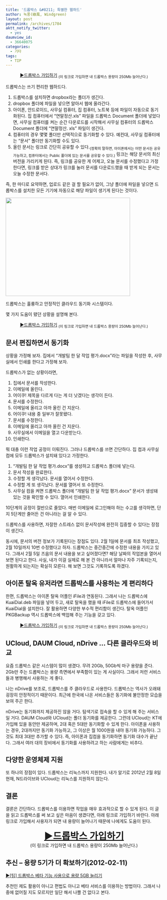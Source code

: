 ```yaml
---
title: '드롭박스 &#8211; 특별한 웹하드'
author: 녹풍(綠風, Windgreen)
layout: post
permalink: /archives/1784
aktt_notify_twitter:
  - yes
daumview_id:
  - 36640075
categories:
  - 기타
tags:
  - TIP
---
```

<p style="text-align: center;">
  <a href="http://db.tt/UPTI6hw">▶드롭박스 가입하기</a> <sub>(이 링크로 가입하면 내 드롭박스 용량이 250Mb 늘어난다.)</sub>
</p>

드롭박스는 쓰기 편리한 웹하드다.

1.  드롭박스를 설치하면 dropbox라는 폴더가 생긴다.
2.  dropbox 폴더에 파일을 넣으면 알아서 웹에 올라간다.
3.  아이폰, 안드로이드, 사무실 컴퓨터, 집 컴퓨터, 노트북 등에 파일이 자동으로 동기화된다. 집 컴퓨터에서 &#8220;연말정산.xls&#8221; 파일을 드롭박스 Document 폴더에 넣었다면, 사무실 컴퓨터를 켜는 순간 다운로드를 시작해서 사무실 컴퓨터의 드롭박스 Document 폴더에 &#8220;연말정산. xls&#8221; 파일이 생긴다.
4.  컴퓨터의 경우 몇몇 폴더만 선택적으로 동기화할 수 있다. 예컨대, 사무실 컴퓨터에는 &#8220;문서&#8221; 폴더만 동기화할 수도 있다.
5.  올린 문서는 링크로 간단히 공유할 수 있다.<sub>(정확히 말하면, 아이폰에서는 어떤 문서든 공유 가능하고, 컴퓨터에서는 Public 폴더에 있는 문서를 공유할 수 있다.)</sub> 링크는 해당 문서의 최신 버전을 가리키게 된다. 즉, 링크를 공유한 게 어제고, 오늘 문서를 수정했다고 가정한다면, 링크를 받은 상대가 링크를 눌러 문서를 다운로드했을 때 받게 되는 문서는 오늘 수정한 문서다.

즉, 한 마디로 요약하면, 업로드 같은 걸 할 필요가 없이, 그냥 폴더에 파일을 넣으면 드롭박스를 설치한 모든 기기에 자동으로 해당 파일이 생기게 된다는 것이다.

<div style="width: 410px" class="wp-caption aligncenter">
  <img src="https://dl.dropbox.com/u/15546257/blog/mytory/dropbox-install-graphic.jpg" alt="" width="400" height="317" /><p class="wp-caption-text">
    드롭박스는 훌륭하고 안정적인 클라우드 동기화 시스템이다.
  </p>
</div>

몇 가지 도움이 됐던 상황을 설명해 본다.

<p style="text-align: center;">
  <a href="http://db.tt/UPTI6hw">▶드롭박스 가입하기</a> <sub>(이 링크로 가입하면 내 드롭박스 용량이 250Mb 늘어난다.)</sub>
</p>

## 문서 편집하면서 동기화

상황을 가정해 보자. 집에서 &#8220;개발팀 한 달 작업 평가.docx&#8221;라는 파일을 작성한 후, 사무실에서 인쇄를 한다고 가정해 보자.

드롭박스가 없는 상황이라면,

1.  집에서 문서를 작성한다.
2.  이메일에 올린다.
3.  어이쿠! 제목을 다르게 다는 게 더 낫겠다는 생각이 든다.
4.  문서를 수정한다.
5.  이메일에 올리고 아까 올린 건 지운다.
6.  어이쿠! 내용 중 일부가 잘못됐다.
7.  문서를 수정한다.
8.  이메일에 올리고 아까 올린 건 지운다.
9.  사무실에서 이메일을 열고 다운받는다.
10. 인쇄한다.

뭐 대충 이런 작업 공정이 이뤄진다. 그러나 드롭박스를 쓰면 간단하다. 집 컴과 사무실 컴에 모두 드롭박스가 설치돼 있다고 가정한다.

1.  &#8220;개발팀 한 달 작업 평가.docx&#8221;를 생성하고 드롭박스 폴더에 넣는다.
2.  문서 작성을 완료한다.
3.  수정할 게 생각났다. 문서를 열어서 수정한다.
4.  수정할 게 또 생각났다. 문서를 열어서 또 수정한다.
5.  사무실 컴을 켜면 드롭박스 폴더에 &#8220;개발팀 한 달 작업 평가.docx&#8221; 문서가 생성돼 있는 것을 확인할 수 있다. 열어서 인쇄한다.

10단계의 공정이 절반으로 줄었다. 매번 이메일에 로그인해야 하는 수고를 생각하면, 단지 5단계만 줄어든 건 아니라는 걸 알 수 있다.

드롭박스를 사용하면, 자잘한 스트레스 없이 문서작성에 완전히 집중할 수 있다는 장점이 생긴다.

동시에, 문서의 버전 정보가 기록된다는 장점도 있다. 2월 1일에 문서를 최초 작성했고, 2월 10일까지 10번 수정했다고 하자. 드롭박스는 중간중간에 수정한 내용을 가지고 있다. 그래서 2월 5일 즈음의 문서 내용을 보고 싶어졌다면? 해당 날짜의 작업본을 열어서 보면 된다고 한다. 사실, 내가 이걸 실제로 해 본 건 아니라서 얼마나 자주 기록되는지, 원활하게 되는지는 확실히 모른다. 해 보면 그것도 기록하도록 하겠다.

## 아이폰 탈옥 유저라면 드롭박스를 사용하는 게 편리하다

한편, 드롭박스는 아이폰 탈옥 어플인 iFile과 연동된다. 그래서 나는 드롭박스에 KuaiDial.deb 파일을 넣어 두고, 새로 탈옥을 했을 때 iFile로 드롭박스에 들어가서 KuaiDial을 설치한다. 잘 활용하면 다양한 부수적 편리함이 생긴다. 탈옥 어플인 PKGBackup 역시 드롭박스에 백업해 주는 기능을 갖고 있다.

<p style="text-align: center;">
  <a href="http://db.tt/UPTI6hw">▶드롭박스 가입하기</a> <sub>(이 링크로 가입하면 내 드롭박스 용량이 250Mb 늘어난다.)</sub>
</p>

## UCloud, DAUM Cloud, nDrive &#8230; 다른 클라우드와 비교

요즘 드롭박스 같은 시스템이 많이 생겼다. 무려 20Gb, 50Gb씩 마구 용량을 준다. 2Gb만 주는 드롭박스는 용량 측면에서 부족함이 있는 게 사실이다. 그래서 저런 서비스들과 병행해서 사용하는 게 좋다.

나는 nDrive를 보조로, 드롭박스를 주 클라우드로 사용한다. 드롭박스는 역사가 오래돼 굉장히 안정적이기 때문이다. 최근에 한국에 나온 서비스들은 동기화에 불안정한 모습을 보여 주곤 한다.

nDrive는 동기화까지 제공하진 않을 거다. 탐색기로 접속을 할 수 있게 해 주는 서비스일 거다. DAUM Cloud와 UCloud는 폴더 동기화를 제공한다. 그런데 UCloud는 KT에 가입해 있을 동안만 제공하며, 2대 혹은 5대만 동기화할 수 있게 한다. 아이폰을 사용하는 경우, 2대까지만 동기화 가능하고, 그 이상은 월 1000원을 내야 동기화 가능하다. 그것도 최대 3대만 추가할 수 있다. 즉, 아이폰과 집컴을 동기화하면 동기화 대수가 끝난다. 그래서 여러 대의 장비에서 동기화를 사용하려고 하는 사람에게는 비추다.

## 다양한 운영체제 지원

또 하나의 장점이 있다. 드롭박스는 리눅스까지 지원한다. 내가 알기로 2012년 2월 8일 현재, N드라이브와 UCloud는 리눅스를 지원하지 않는다.

## 결론

결론은 간단하다. 드롭박스를 이용하면 작업을 매우 효과적으로 할 수 있게 된다. 이 글을 읽고 드롭박스를 써 보고 싶은 마음이 생겼다면, 아래 링크로 가입하기 바란다. 아래 링크로 가입해서 사용자가 되면 내 용량이 늘어나기 때문에 나에게도 도움이 된다.

<p style="text-align: center;">
  <a style="font-size: 30px; font-weight: bold;" href="http://db.tt/UPTI6hw">▶드롭박스 가입하기<br /> </a>(이 링크로 가입하면 내 드롭박스 용량이 250Mb 늘어난다.)
</p>

## 추신 &#8211; 용량 5기가 더 확보하기(2012-02-11)

<a title="Permalink to [팁] 드롭박스 베타 기능 사용으로 용량 5GB 늘리기" href="http://mytory.local/archives/2248" rel="bookmark">▶[팁] 드롭박스 베타 기능 사용으로 용량 5GB 늘리기</a>

추천인 제도 활용이 아니고 편법도 아니고 베타 서비스를 이용하는 방법이다. 그래서 나중에 없어질 지도 모르지만 일단 해서 나쁠 건 없다고 본다.